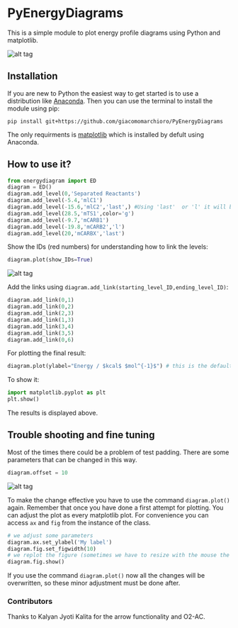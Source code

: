# PyEnergyDiagrams
This is a simple module to plot energy profile diagrams using Python and matplotlib.

![alt tag](https://github.com/giacomomarchioro/PyEnergyDiagrams/blob/master/md_images/Final.png)
## Installation 
If you are new to Python the easiest way to get started is to use a distribution like [Anaconda](https://www.anaconda.com/). Then you can use the terminal to install the module using pip:

    pip install git+https://github.com/giacomomarchioro/PyEnergyDiagrams

The only requirments is [matplotlib](http://matplotlib.org/users/installing.html) which is installed by defult using Anaconda.
  
## How to use it?


```python
from energydiagram import ED
diagram = ED()
diagram.add_level(0,'Separated Reactants')
diagram.add_level(-5.4,'mlC1')
diagram.add_level(-15.6,'mlC2','last',) #Using 'last'  or 'l' it will be together with the previous level
diagram.add_level(28.5,'mTS1',color='g')
diagram.add_level(-9.7,'mCARB1')
diagram.add_level(-19.8,'mCARB2','l')
diagram.add_level(20,'mCARBX','last')
```
Show the IDs (red numbers) for understanding how to link the levels:

```python
diagram.plot(show_IDs=True)
```
![alt tag](https://github.com/giacomomarchioro/PyEnergyDiagrams/blob/master//md_images/With_IDs.png)

Add the links using `diagram.add_link(starting_level_ID,ending_level_ID)`:
```python
diagram.add_link(0,1)
diagram.add_link(0,2)
diagram.add_link(2,3)
diagram.add_link(1,3)
diagram.add_link(3,4)
diagram.add_link(3,5)
diagram.add_link(0,6)
```
For plotting the final result:
```python
diagram.plot(ylabel="Energy / $kcal$ $mol^{-1}$") # this is the default ylabel
```
To show it:
```python
import matplotlib.pyplot as plt
plt.show()
```
The results is displayed above.
## Trouble shooting and fine tuning
Most of the times there could be a problem of test padding. There are some parameters that can be changed in this way.
```python
diagram.offset = 10
```
![alt tag](https://github.com/giacomomarchioro/PyEnergyDiagrams/blob/master/md_images/Explained.jpg)

To make the change effective you have to use the command `diagram.plot()` again. Remember that once you have done a first attempt for plotting. You can adjust the plot as every matplotlib plot. For convenience you can access `ax` and `fig` from the instance of the class.  

```python
# we adjust some parameters
diagram.ax.set_ylabel('My label')
diagram.fig.set_figwidth(10)
# we replot the figure (sometimes we have to resize with the mouse the figure so we force to refresh)
diagram.fig.show()
```
If you use the command `diagram.plot()` now all the changes will be overwritten, so these minor adjustment must be done after.

### Contributors
Thanks to Kalyan Jyoti Kalita for the arrow functionality and O2-AC.